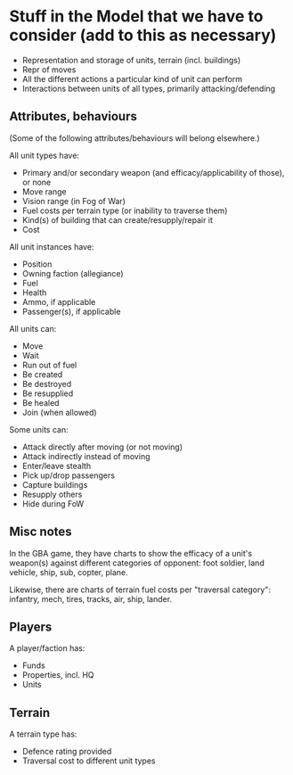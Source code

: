 # Stuff in the Model that we have to consider (add to this as necessary)

- Representation and storage of units, terrain (incl. buildings)
- Repr of moves
- All the different actions a particular kind of unit can perform
- Interactions between units of all types, primarily attacking/defending

## Attributes, behaviours

(Some of the following attributes/behaviours will belong elsewhere.)

All unit types have:

- Primary and/or secondary weapon (and efficacy/applicability of those), or none
- Move range
- Vision range (in Fog of War)
- Fuel costs per terrain type (or inability to traverse them)
- Kind(s) of building that can create/resupply/repair it
- Cost

All unit instances have:

- Position
- Owning faction (allegiance)
- Fuel
- Health
- Ammo, if applicable
- Passenger(s), if applicable

All units can:

- Move
- Wait
- Run out of fuel
- Be created
- Be destroyed
- Be resupplied
- Be healed
- Join (when allowed)

Some units can:

- Attack directly after moving (or not moving)
- Attack indirectly instead of moving
- Enter/leave stealth
- Pick up/drop passengers
- Capture buildings
- Resupply others
- Hide during FoW

## Misc notes

In the GBA game, they have charts to show the efficacy of a unit's weapon(s)
against different categories of opponent: foot soldier, land vehicle, ship,
sub, copter, plane.

Likewise, there are charts of terrain fuel costs per "traversal category":
infantry, mech, tires, tracks, air, ship, lander.

## Players

A player/faction has:

- Funds
- Properties, incl. HQ
- Units

## Terrain

A terrain type has:

- Defence rating provided
- Traversal cost to different unit types
